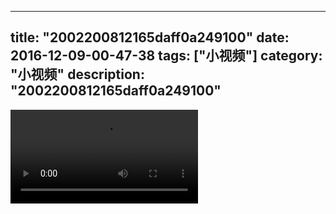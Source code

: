 
---
title: "2002200812165daff0a249100"
date: 2016-12-09-00-47-38
tags: ["小视频"]
category: "小视频"
description: "2002200812165daff0a249100"
---
<video src="http://ohtsqip0g.bkt.clouddn.com/2002200812165daff0a249100.mp4" controls="controls"></video>
